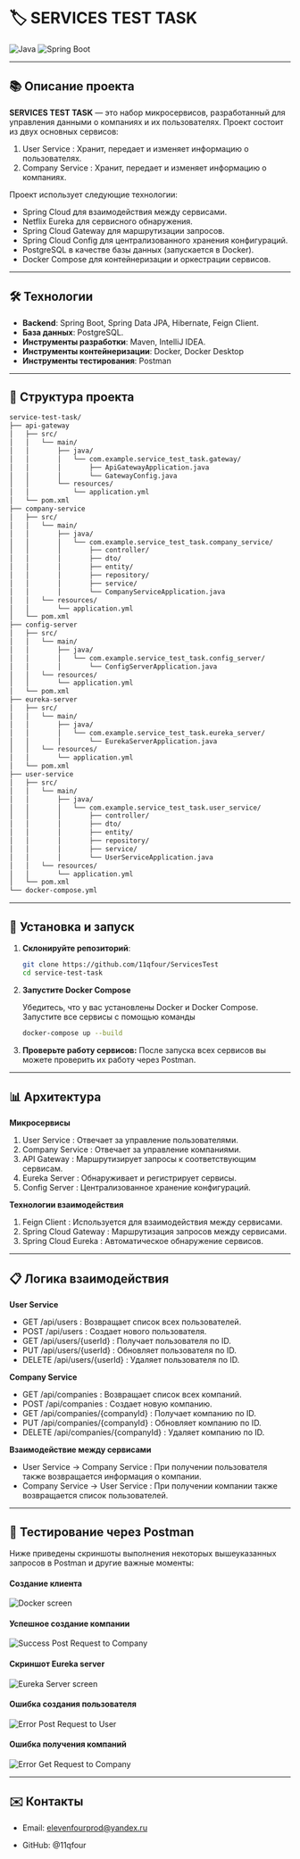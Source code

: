 # 🏷️ SERVICES TEST TASK

![Java](https://img.shields.io/badge/Java-21+-green?style=flat-square&logo=java)
![Spring Boot](https://img.shields.io/badge/Spring%20Boot-3.0.0+-brightgreen?style=flat-square&logo=spring)

---

## 📚 Описание проекта

**SERVICES TEST TASK** —  это набор микросервисов, разработанный для управления данными о компаниях и их пользователях. Проект состоит из двух основных сервисов:
1. User Service : Хранит, передает и изменяет информацию о пользователях.
2. Company Service : Хранит, передает и изменяет информацию о компаниях.

Проект использует следующие технологии:

* Spring Cloud для взаимодействия между сервисами.
* Netflix Eureka для сервисного обнаружения.
* Spring Cloud Gateway для маршрутизации запросов.
* Spring Cloud Config для централизованного хранения конфигураций.
* PostgreSQL в качестве базы данных (запускается в Docker).
* Docker Compose для контейнеризации и оркестрации сервисов.

---

## 🛠️ Технологии

- **Backend**: Spring Boot, Spring Data JPA, Hibernate, Feign Client.
- **База данных**: PostgreSQL.
- **Инструменты разработки**: Maven, IntelliJ IDEA.
- **Инструменты контейнеризации**: Docker, Docker Desktop
- **Инструменты тестирования**: Postman
---

## 📂 Структура проекта

``` bash
service-test-task/
├── api-gateway
│   ├── src/
│   │   └── main/
│   │       ├── java/
│   │       │   └── com.example.service_test_task.gateway/
│   │       │       ├── ApiGatewayApplication.java
│   │       │       └── GatewayConfig.java
│   │       └── resources/
│   │           └── application.yml
│   └── pom.xml
├── company-service
│   ├── src/
│   │   └── main/
│   │       ├── java/
│   │       │   └── com.example.service_test_task.company_service/
│   │       │       ├── controller/
│   │       │       ├── dto/
│   │       │       ├── entity/
│   │       │       ├── repository/
│   │       │       ├── service/
│   │       │       └── CompanyServiceApplication.java
│   │   └── resources/
│   │       └── application.yml
│   └── pom.xml
├── config-server
│   ├── src/
│   │   └── main/
│   │       ├── java/
│   │       │   └── com.example.service_test_task.config_server/
│   │       │       └── ConfigServerApplication.java
│   │   └── resources/
│   │       └── application.yml
│   └── pom.xml
├── eureka-server
│   ├── src/
│   │   └── main/
│   │       ├── java/
│   │       │   └── com.example.service_test_task.eureka_server/
│   │       │       └── EurekaServerApplication.java
│   │   └── resources/
│   │       └── application.yml
│   └── pom.xml
├── user-service
│   ├── src/
│   │   └── main/
│   │       ├── java/
│   │       │   └── com.example.service_test_task.user_service/
│   │       │       ├── controller/
│   │       │       ├── dto/
│   │       │       ├── entity/
│   │       │       ├── repository/
│   │       │       ├── service/
│   │       │       └── UserServiceApplication.java
│   │   └── resources/
│   │       └── application.yml
│   └── pom.xml
└── docker-compose.yml
```

---

## 🔧 Установка и запуск

1. **Склонируйте репозиторий**:
   ```bash
   git clone https://github.com/11qfour/ServicesTest
   cd service-test-task

2. **Запустите Docker Compose** 
   
   Убедитесь, что у вас установлены Docker и Docker Compose. Запустите все сервисы с помощью команды
   ```bash
   docker-compose up --build
   
3. **Проверьте работу сервисов:**
   После запуска всех сервисов вы можете проверить их работу через Postman.

---

## 📊 Архитектура

**Микросервисы**
1. User Service : Отвечает за управление пользователями.
2. Company Service : Отвечает за управление компаниями.
3. API Gateway : Маршрутизирует запросы к соответствующим сервисам.
4. Eureka Server : Обнаруживает и регистрирует сервисы.
5. Config Server : Централизованное хранение конфигураций.

**Технологии взаимодействия**
1. Feign Client : Используется для взаимодействия между сервисами.
2. Spring Cloud Gateway : Маршрутизация запросов между сервисами.
3. Spring Cloud Eureka : Автоматическое обнаружение сервисов.
   

---
## 📋 Логика взаимодействия

**User Service**
* GET /api/users : Возвращает список всех пользователей.
* POST /api/users : Создает нового пользователя.
* GET /api/users/{userId} : Получает пользователя по ID.
* PUT /api/users/{userId} : Обновляет пользователя по ID.
* DELETE /api/users/{userId} : Удаляет пользователя по ID.

**Company Service**
* GET /api/companies : Возвращает список всех компаний.
* POST /api/companies : Создает новую компанию.
* GET /api/companies/{companyId} : Получает компанию по ID.
* PUT /api/companies/{companyId} : Обновляет компанию по ID.
* DELETE /api/companies/{companyId} : Удаляет компанию по ID.

**Взаимодействие между сервисами**
* User Service → Company Service : При получении пользователя также возвращается информация о компании.
* Company Service → User Service : При получении компании также возвращается список пользователей.

---

## 🧪 Тестирование через Postman

Ниже приведены скриншоты выполнения некоторых вышеуказанных запросов в Postman и другие важные моменты:

#### Создание клиента
![Docker screen](https://github.com/11qfour/ServicesTest/tree/main/media/ConsoleLogWhileDockerBuited.png)

#### Успешное создание компании
![Success Post Request to Company](https://github.com/11qfour/ServicesTest/tree/main/media/SuccessPostRequestCompanies.png)

#### Скриншот Eureka server
![Eureka Server screen](https://github.com/11qfour/ServicesTest/tree/main/media/EurekaWithServicesOnEnvPort.png)

#### Ошибка создания пользователя
![Error Post Request to User](https://github.com/11qfour/ServicesTest/tree/main/media/ServerErrorInPostReqUser.png)

#### Ошибка получения компаний
![Error Get Request to Company](https://github.com/11qfour/ServicesTest/tree/main/media/ErrorGetCompanyServerError.png)

---

## ✉️ Контакты
+ Email: elevenfourprod@yandex.ru
- GitHub: @11qfour